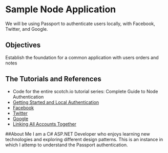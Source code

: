 # Sample Node Application



We will be using Passport to authenticate users locally, with Facebook, Twitter, and Google.

## Objectives
Establish the foundation for a common application with users orders and notes

## The Tutorials and References
- Code for the entire scotch.io tutorial series: Complete Guide to Node Authentication
- [Getting Started and Local Authentication](http://scotch.io/tutorials/javascript/easy-node-authentication-setup-and-local)
- [Facebook](http://scotch.io/tutorials/javascript/easy-node-authentication-facebook)
- [Twitter](http://scotch.io/tutorials/javascript/easy-node-authentication-twitter)
- [Google](http://scotch.io/tutorials/javascript/easy-node-authentication-google)
- [Linking All Accounts Together](http://scotch.io/tutorials/javascript/easy-node-authentication-linking-all-accounts-together)

##About Me
I am a C# ASP.NET Developer who enjoys learning new technologies and exploring different design patterns. This is an instance in which I attemp to understand the Passport authentication.
